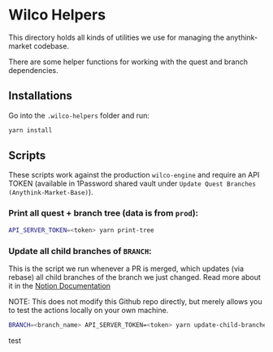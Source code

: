 # Wilco Helpers

This directory holds all kinds of utilities we use for managing the anythink-market codebase.

There are some helper functions for working with the quest and branch dependencies. 

## Installations

Go into the `.wilco-helpers` folder and run:
```bash
yarn install
```

## Scripts

These scripts work against the production `wilco-engine` and require an API TOKEN (available in 1Password shared vault under `Update Quest Branches (Anythink-Market-Base)`).

### Print all quest + branch tree (data is from `prod`):

```bash
API_SERVER_TOKEN=<token> yarn print-tree
````

### Update all child branches of `BRANCH`:

This is the script we run whenever a PR is merged, which updates (via rebase) all child branches of the branch we just changed. Read more about it in the [Notion Documentation](https://www.notion.so/trywilco/Managing-User-Repos-ac870873ff4b481ca501e2c373e59d3d)

NOTE: This does not modify this Github repo directly, but merely allows you to test the actions locally on your own machine.

```bash
BRANCH=<branch_name> API_SERVER_TOKEN=<token> yarn update-child-branches
````

test

